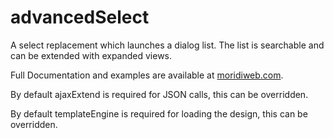 # advancedSelect
A select replacement which launches a dialog list. The list is searchable and can be extended with expanded views.

Full Documentation and examples are available at [moridiweb.com](http://moridiweb.com/advancedSelect.html).

By default ajaxExtend is required for JSON calls, this can be overridden. 

By default templateEngine is required for loading the design, this can be overridden.
